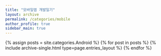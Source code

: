 ```yaml
---
title: "모바일앱 개발일기"
layout: archive
permalink: /categories/mobile
author_profile: true
sidebar_main: true
---
```



{% assign posts = site.categories.Android %}
{% for post in posts %} {% include archive-single.html type=page.entries_layout %} {% endfor %}
